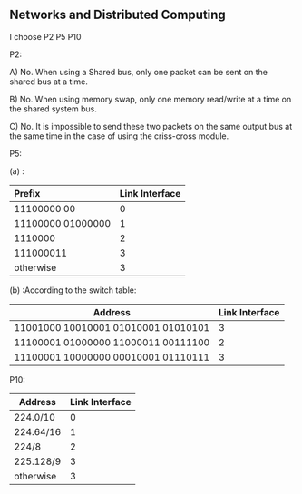 ## Networks and Distributed Computing


I choose P2 P5 P10

P2:

A) No. When using a Shared bus, only one packet can be sent on the shared bus at a time.

B) No. When using memory swap, only one memory read/write at a time on the shared system bus.

C) No. It is impossible to send these two packets on the same output bus at the same time in the case of using the criss-cross module.



P5:

(a) : 

| Prefix            | Link Interface |
| :---------------- | :------------- |
| 11100000 00       | 0              |
| 11100000 01000000 | 1              |
| 1110000           | 2              |
| 111000011         | 3              |
| otherwise         | 3              |

(b) :According  to the switch table:

| Address                             | Link Interface |
| ----------------------------------- | -------------- |
| 11001000 10010001 01010001 01010101 | 3              |
| 11100001 01000000 11000011 00111100 | 2              |
| 11100001 10000000 00010001 01110111 | 3              |



P10:

| Address   | Link Interface |
| --------- | -------------- |
| 224.0/10  | 0              |
| 224.64/16 | 1              |
| 224/8     | 2              |
| 225.128/9 | 3              |
| otherwise | 3              |
